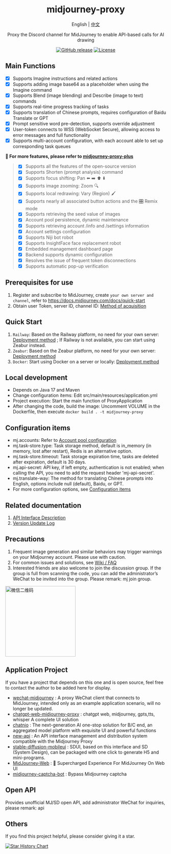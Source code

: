 <div align="center">

<h1 align="center">midjourney-proxy</h1>

English | [中文](./README)

Proxy the Discord channel for MidJourney to enable API-based calls for AI drawing

[![GitHub release](https://img.shields.io/static/v1?label=release&message=v2.6.3&color=blue)](https://www.github.com/novicezk/midjourney-proxy)
[![License](https://img.shields.io/badge/license-Apache%202-4EB1BA.svg)](https://www.apache.org/licenses/LICENSE-2.0.html)

</div>

## Main Functions

- [x] Supports Imagine instructions and related actions
- [x] Supports adding image base64 as a placeholder when using the Imagine command
- [x] Supports Blend (image blending) and Describe (image to text) commands
- [x] Supports real-time progress tracking of tasks
- [x] Supports translation of Chinese prompts, requires configuration of Baidu Translate or GPT
- [x] Prompt sensitive word pre-detection, supports override adjustment
- [x] User-token connects to WSS (WebSocket Secure), allowing access to error messages and full functionality
- [x] Supports multi-account configuration, with each account able to set up corresponding task queues

**🚀 For more features, please refer to [midjourney-proxy-plus](https://github.com/litter-coder/midjourney-proxy-plus)**
> - [x] Supports all the features of the open-source version
> - [x] Supports Shorten (prompt analysis) command
> - [x] Supports focus shifting: Pan ⬅️ ➡️ ⬆️ ⬇️
> - [x] Supports image zooming: Zoom 🔍
> - [x] Supports local redrawing: Vary (Region) 🖌
> - [x] Supports nearly all associated button actions and the 🎛️ Remix mode
> - [x] Supports retrieving the seed value of images
> - [x] Account pool persistence, dynamic maintenance
> - [x] Supports retrieving account /info and /settings information
> - [x] Account settings configuration
> - [x] Supports Niji bot robot
> - [x] Supports InsightFace face replacement robot
> - [x] Embedded management dashboard page
> - [x] Backend supports dynamic configuration
> - [x] Resolves the issue of frequent token disconnections
> - [x] Supports automatic pop-up verification

## Prerequisites for use

1. Register and subscribe to MidJourney, create `your own server and channel`, refer
   to https://docs.midjourney.com/docs/quick-start
2. Obtain user Token, server ID, channel ID: [Method of acquisition](./docs/discord-params.md)

## Quick Start

1. `Railway`: Based on the Railway platform, no need for your own server: [Deployment method](./docs/railway-start.md) ;
   If Railway is not available, you can start using Zeabur instead.
2. `Zeabur`: Based on the Zeabur platform, no need for your own server: [Deployment method](./docs/zeabur-start.md)
3. `Docker`: Start using Docker on a server or locally: [Deployment method](./docs/docker-start.md)

## Local development

- Depends on Java 17 and Maven
- Change configuration items: Edit src/main/resources/application.yml
- Project execution: Start the main function of ProxyApplication
- After changing the code, build the image: Uncomment VOLUME in the Dockerfile, then
  execute `docker build . -t midjourney-proxy`

## Configuration items

- mj.accounts: Refer
  to [Account pool configuration](./docs/config.md#%E8%B4%A6%E5%8F%B7%E6%B1%A0%E9%85%8D%E7%BD%AE%E5%8F%82%E8%80%83)
- mj.task-store.type: Task storage method, default is in_memory (in memory, lost after restart), Redis is an alternative
  option.
- mj.task-store.timeout: Task storage expiration time, tasks are deleted after expiration, default is 30 days.
- mj.api-secret: API key, if left empty, authentication is not enabled; when calling the API, you need to add the
  request header 'mj-api-secret'.
- mj.translate-way: The method for translating Chinese prompts into English, options include null (default), Baidu, or
  GPT.
- For more configuration options, see [Configuration items](./docs/config.md)

## Related documentation

1. [API Interface Description](./docs/api.md)
2. [Version Update Log](https://github.com/novicezk/midjourney-proxy/wiki/%E6%9B%B4%E6%96%B0%E8%AE%B0%E5%BD%95)

## Precautions

1. Frequent image generation and similar behaviors may trigger warnings on your Midjourney account. Please use with
   caution.
2. For common issues and solutions, see [Wiki / FAQ](https://github.com/novicezk/midjourney-proxy/wiki/FAQ)
3. Interested friends are also welcome to join the discussion group. If the group is full from scanning the code, you
   can add the administrator’s WeChat to be invited into the group. Please remark: mj join group.

 <img src="https://raw.githubusercontent.com/novicezk/midjourney-proxy/main/docs/manager-qrcode.png" width="220" alt="微信二维码"/>

## Application Project

If you have a project that depends on this one and is open source, feel free to contact the author to be added here for
display.

- [wechat-midjourney](https://github.com/novicezk/wechat-midjourney) : A proxy WeChat client that connects to
  MidJourney, intended only as an example application scenario, will no longer be updated.
- [chatgpt-web-midjourney-proxy](https://github.com/Dooy/chatgpt-web-midjourney-proxy) : chatgpt web, midjourney,
  gpts,tts, whisper A complete UI solution
- [chatnio](https://github.com/Deeptrain-Community/chatnio) : The next-generation AI one-stop solution for B/C end, an
  aggregated model platform with exquisite UI and powerful functions
- [new-api](https://github.com/Calcium-Ion/new-api) : An API interface management and distribution system compatible
  with the Midjourney Proxy
- [stable-diffusion-mobileui](https://github.com/yuanyuekeji/stable-diffusion-mobileui) : SDUI, based on this interface
  and SD (System Design), can be packaged with one click to generate H5 and mini-programs.
- [MidJourney-Web](https://github.com/ConnectAI-E/MidJourney-Web) : 🍎 Supercharged Experience For MidJourney On Web UI
- [midjourney-captcha-bot](https://github.com/ye4241/midjourney-captcha-bot) : Bypass Midjourney captcha

## Open API

Provides unofficial MJ/SD open API, add administrator WeChat for inquiries, please remark: api

## Others

If you find this project helpful, please consider giving it a star.

[![Star History Chart](https://api.star-history.com/svg?repos=novicezk/midjourney-proxy&type=Date)](https://star-history.com/#novicezk/midjourney-proxy&Date)
